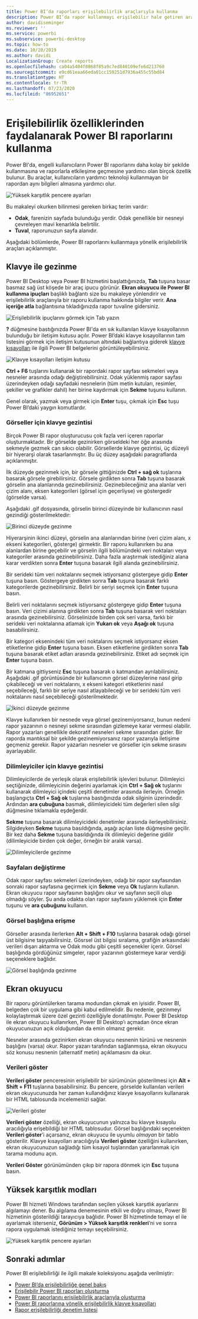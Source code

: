 ```yaml
---
title: Power BI’da raporları erişilebilirlik araçlarıyla kullanma
description: Power BI’da rapor kullanmayı erişilebilir hale getiren araçlar
author: davidiseminger
ms.reviewer: ''
ms.service: powerbi
ms.subservice: powerbi-desktop
ms.topic: how-to
ms.date: 10/28/2019
ms.author: davidi
LocalizationGroup: Create reports
ms.openlocfilehash: ca04a5404f0868f85a9c7ed840109efe6d213760
ms.sourcegitcommit: e9cd61eaa66eda01cc159251d7936a455c55bd84
ms.translationtype: HT
ms.contentlocale: tr-TR
ms.lasthandoff: 07/23/2020
ms.locfileid: "86952651"
---
```

# <a name="consume-power-bi-reports-by-using-accessibility-features"></a>Erişilebilirlik özelliklerinden faydalanarak Power BI raporlarını kullanma
Power BI'da, engelli kullanıcıların Power BI raporlarını daha kolay bir şekilde kullanmasına ve raporlarla etkileşime geçmesine yardımcı olan birçok özellik bulunur. Bu araçlar, kullanıcıların yardımcı teknoloji kullanmayan bir rapordan aynı bilgileri almasına yardımcı olur.

![Yüksek karşıtlık pencere ayarları](media/desktop-accessibility/accessibility-consuming-tools-01.png)

Bu makaleyi okurken bilinmesi gereken birkaç terim vardır:

* **Odak**, farenizin sayfada bulunduğu yerdir. Odak genellikle bir nesneyi çevreleyen mavi kenarlıkla belirtilir.
* **Tuval**, raporunuzun sayfa alanıdır.

Aşağıdaki bölümlerde, Power BI raporlarını kullanmaya yönelik erişilebilirlik araçları açıklanmıştır.

## <a name="keyboard-navigation"></a>Klavye ile gezinme

Power BI Desktop veya Power BI hizmetini başlattığınızda, **Tab** tuşuna basar basmaz sağ üst köşede bir araç ipucu görünür. **Ekran okuyucu ile Power BI kullanma ipuçları** başlıklı bağlantı size bu makaleye yönlendirir ve erişilebilirlik araçlarıyla bir raporu kullanma hakkında bilgiler verir. **Ana içeriğe atla** bağlantısına tıkladığınızda rapor tuvaline gidersiniz.

![Erişilebilirlik ipuçlarını görmek için Tab yazın](media/desktop-accessibility/accessibility-consuming-tools-02.png)

**?** düğmesine bastığınızda Power BI'da en sık kullanılan klavye kısayollarının bulunduğu bir iletişim kutusu açılır. Power BI’daki klavye kısayollarının tam listesini görmek için iletişim kutusunun altındaki bağlantıya giderek [klavye kısayolları](desktop-accessibility-keyboard-shortcuts.md) ile ilgili Power BI belgelerini görüntüleyebilirsiniz.

![Klavye kısayolları iletişim kutusu](media/desktop-accessibility/accessibility-consuming-tools-03.png)

**Ctrl + F6** tuşlarını kullanarak bir rapordaki rapor sayfası sekmeleri veya nesneler arasında odağı değiştirebilirsiniz. Odak yüklenmiş rapor sayfası üzerindeyken odağı sayfadaki nesnelerin (tüm metin kutuları, resimler, şekiller ve grafikler dahil) her birine kaydırmak için **Sekme** tuşunu kullanın. 

Genel olarak, yazmak veya girmek için **Enter** tuşu, çıkmak için **Esc** tuşu Power BI’daki yaygın komutlardır.

### <a name="keyboard-navigation-for-visuals"></a>Görseller için klavye gezintisi

Birçok Power BI rapor oluşturucusu çok fazla veri içeren raporlar oluşturmaktadır. Bir görselde gezinirken görseldeki her öğe arasında sekmeyle gezmek can sıkıcı olabilir. Görsellerde klavye gezintisi, üç düzeyli bir hiyerarşi olarak tasarlanmıştır. Bu üç düzey aşağıdaki paragraflarda açıklanmıştır.

İlk düzeyde gezinmek için, bir görsele gittiğinizde **Ctrl + sağ ok** tuşlarına basarak görsele girebilirsiniz. Görsele girdikten sonra **Tab** tuşuna basarak görselin ana alanlarında gezinebilirsiniz. Gezinebileceğiniz ana alanlar veri çizim alanı, eksen kategorileri (görsel için geçerliyse) ve göstergedir (görselde varsa).

Aşağıdaki .gif dosyasında, görselin birinci düzeyinde bir kullanıcının nasıl gezindiği gösterilmektedir:

![Birinci düzeyde gezinme](media/desktop-accessibility/accessibility-consuming-tools-04.gif)

Hiyerarşinin ikinci düzeyi, görselin ana alanlarından birine (veri çizim alanı, x ekseni kategorileri, gösterge) girmektir. Bir raporu kullanırken bu ana alanlardan birine geçebilir ve görselin ilgili bölümündeki veri noktaları veya kategoriler arasında gezinebilirsiniz. Daha fazla araştırmak istediğiniz alana karar verdikten sonra **Enter** tuşuna basarak ilgili alanda gezinebilirsiniz.

Bir serideki tüm veri noktalarını seçmek istiyorsanız göstergeye gidip **Enter** tuşuna basın. Göstergeye girdikten sonra **Tab** tuşuna basarak farklı kategorilerde gezinebilirsiniz. Belirli bir seriyi seçmek için **Enter** tuşuna basın.

Belirli veri noktalarını seçmek istiyorsanız göstergeye gidip **Enter** tuşuna basın. Veri çizimi alanına girdikten sonra **Tab** tuşuna basarak veri noktaları arasında gezinebilirsiniz. Görselinizde birden çok seri varsa, farklı bir serideki veri noktalarına atlamak için **Yukarı ok** veya **Aşağı ok** tuşuna basabilirsiniz.

Bir kategori eksenindeki tüm veri noktalarını seçmek istiyorsanız eksen etiketlerine gidip **Enter** tuşuna basın. Eksen etiketlerine girdikten sonra **Tab** tuşuna basarak etiket adları arasında gezinebilirsiniz. Etiket adı seçmek için **Enter** tuşuna basın.

Bir katmana gittiyseniz **Esc** tuşuna basarak o katmandan ayrılabilirsiniz. Aşağıdaki .gif görüntüsünde bir kullanıcının görsel düzeylerine nasıl girip çıkabileceği ve veri noktalarını, x ekseni kategori etiketlerini nasıl seçebileceği, farklı bir seriye nasıl atlayabileceği ve bir serideki tüm veri noktalarını nasıl seçebileceği gösterilmektedir.

![İkinci düzeyde gezinme](media/desktop-accessibility/accessibility-consuming-tools-05.gif)

Klavye kullanırken bir nesnede veya görsel gezinemiyorsanız, bunun nedeni rapor yazarının o nesneyi sekme sırasından gizlemeye karar vermesi olabilir. Rapor yazarları genellikle dekoratif nesneleri sekme sırasından gizler. Bir raporda mantıksal bir şekilde gezinemiyorsanız rapor yazarıyla iletişime geçmeniz gerekir. Rapor yazarları nesneler ve görseller için sekme sırasını ayarlayabilir.

### <a name="keyboard-navigation-for-slicers"></a>Dilimleyiciler için klavye gezintisi

Dilimleyicilerde de yerleşik olarak erişilebilirlik işlevleri bulunur. Dilimleyici seçtiğinizde, dilimleyicinin değerini ayarlamak için **Ctrl + Sağ ok** tuşlarını kullanarak dilimleyici içindeki çeşitli denetimler arasında ilerleyin. Örneğin başlangıçta **Ctrl + Sağ ok** tuşlarına bastığınızda odak silginin üzerindedir. Ardından **ara çubuğuna** basmak, dilimleyicideki tüm değerleri silen silgi düğmesine tıklamakla eşdeğerdir.

**Sekme** tuşuna basarak dilimleyicideki denetimler arasında ilerleyebilirsiniz. Silgideyken **Sekme** tuşuna basıldığında, aşağı açılan liste düğmesine geçilir. Bir kez daha **Sekme** tuşuna basıldığında ilk dilimleyici değerine gidilir (dilimleyicide birden çok değer, örneğin bir aralık varsa).

![Dilimleyicilerde gezinme](media/desktop-accessibility/accessibility-consuming-tools-06.png)

### <a name="switching-pages"></a>Sayfaları değiştirme

Odak rapor sayfası sekmeleri üzerindeyken, odağı bir rapor sayfasından sonraki rapor sayfasına geçirmek için **Sekme** veya **Ok** tuşlarını kullanın. Ekran okuyucu rapor sayfasının başlığını okur ve sayfanın seçili olup olmadığı söyler. Şu anda odakta olan rapor sayfasını yüklemek için **Enter** tuşunu ve **ara çubuğunu** kullanın.

### <a name="accessing-the-visual-header"></a>Görsel başlığına erişme
Görseller arasında ilerlerken **Alt + Shift + F10** tuşlarına basarak odağı görsel üst bilgisine taşıyabilirsiniz. Gösrsel üst bilgisi sıralama, grafiğin arkasındaki verileri dışarı aktarma ve Odak modu gibi çeşitli seçenekler içerir. Görsel başlığında gördüğünüz simgeler, rapor yazarının göstermeye karar verdiği seçeneklere bağlıdır.

![Görsel başlığında gezinme](media/desktop-accessibility/accessibility-consuming-tools-07.png)

## <a name="screen-reader"></a>Ekran okuyucu

Bir raporu görüntülerken tarama modundan çıkmak en iyisidir. Power BI, belgeden çok bir uygulama gibi kabul edilmelidir. Bu nedenle, gezinmeyi kolaylaştırmak üzere özel gezinti özelliğiyle donatılmıştır. Power BI Desktop ile ekran okuyucu kullanırken, Power BI Desktop’ı açmadan önce ekran okuyucunuzun açık olduğundan da emin olmanız gerekir.

Nesneler arasında gezinirken ekran okuyucu nesnenin türünü ve nesnenin başlığını (varsa) okur. Rapor yazarı tarafından sağlanmışsa, ekran okuyucu söz konusu nesnenin (alternatif metin) açıklamasını da okur.

### <a name="show-data"></a>Verileri göster
**Verileri göster** penceresinin erişilebilir bir sürümünün gösterilmesi için **Alt + Shift + F11** tuşlarına basabilirsiniz. Bu pencere, görselde kullanılan verileri ekran okuyucunuzda her zaman kullandığınız klavye kısayollarını kullanarak bir HTML tablosunda incelemenizi sağlar.

![Verileri göster](media/desktop-accessibility/accessibility-04.png)

**Verileri göster** özelliği, ekran okuyucunun yalnızca bu klavye kısayolu aracılığıyla erişebildiği bir HTML tablosudur. Görsel başlığındaki seçenekten **Verileri göster**’i açarsanız, ekran okuyucu ile uyumlu *olmayan* bir tablo gösterilir.  Klavye kısayolları aracılığıyla **Verileri göster** özelliğini kullanırken, ekran okuyucunuzun sağladığı tüm kısayol tuşlarından yararlanmak için tarama modunu açın.

**Verileri Göster** görünümünden çıkıp bir rapora dönmek için **Esc** tuşuna basın.

## <a name="high-contrast-modes"></a>Yüksek karşıtlık modları

Power BI hizmeti Windows tarafından seçilen yüksek karşıtlık ayarlarını algılamayı dener. Bu algılama denemesinin etkili ve doğru olması, Power BI hizmetinin gösterildiği tarayıcıya bağlıdır. Power BI hizmetinde temayı el ile ayarlamak isterseniz, **Görünüm > Yüksek karşıtlık renkleri**’ni ve sonra rapora uygulamak istediğiniz temayı seçebilirsiniz.

![Yüksek karşıtlık pencere ayarları](media/desktop-accessibility/accessibility-consuming-tools-01.png)


## <a name="next-steps"></a>Sonraki adımlar

Power BI erişilebilirliği ile ilgili makale koleksiyonu aşağıda verilmiştir:

* [Power BI’da erişilebilirliğe genel bakış](desktop-accessibility-overview.md) 
* [Erişilebilir Power BI raporları oluşturma](desktop-accessibility-creating-reports.md) 
* [Power BI raporlarını erişilebilirlik araçlarıyla oluşturma](desktop-accessibility-creating-tools.md)
* [Power BI raporlarına yönelik erişilebilirlik klavye kısayolları](desktop-accessibility-keyboard-shortcuts.md)
* [Rapor erişilebilirliği denetim listesi](desktop-accessibility-creating-reports.md#report-accessibility-checklist)
